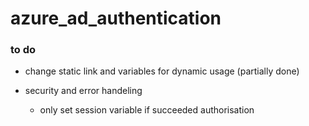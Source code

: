 # azure_ad_authentication 
### to do
* change static link and variables for dynamic usage (partially done)


* security and error handeling
    * only set session variable if succeeded authorisation


